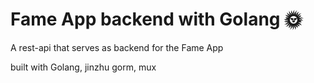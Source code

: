 # Fame App backend with Golang :sun_with_face:

A rest-api that serves as backend for the Fame App

built with Golang, jinzhu gorm, mux